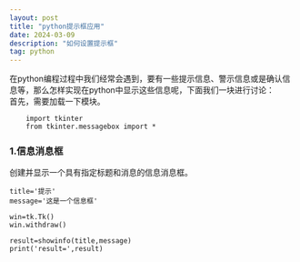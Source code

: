 ```yaml
---
layout: post
title: "python提示框应用"
date: 2024-03-09
description: "如何设置提示框"
tag: python
---  
```

在python编程过程中我们经常会遇到，要有一些提示信息、警示信息或是确认信息等，那么怎样实现在python中显示这些信息呢，下面我们一块进行讨论：  
首先，需要加载一下模块。    
```
    import tkinter  
    from tkinter.messagebox import *      
```
### 1.信息消息框  
创建并显示一个具有指定标题和消息的信息消息框。  
```
title='提示'
message='这是一个信息框'

win=tk.Tk()
win.withdraw()

result=showinfo(title,message)
print('result=',result)
```
